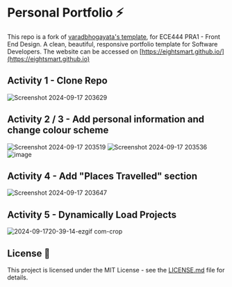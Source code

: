# Personal Portfolio ⚡️ 
This repo is a fork of [varadbhogayata's template](https://github.com/varadbhogayata/varadbhogayata.github.io), for ECE444 PRA1 - Front End Design. A clean, beautiful, responsive portfolio template for Software Developers.
The website can be accessed on [https://eightsmart.github.io/](https://eightsmart.github.io)

## Activity 1 - Clone Repo
![Screenshot 2024-09-17 203629](https://github.com/user-attachments/assets/d9faa011-a76c-4bc1-a8ea-7a245e43ba2c)

## Activity 2 / 3 - Add personal information and change colour scheme
![Screenshot 2024-09-17 203519](https://github.com/user-attachments/assets/6da02266-9fcd-448c-8aaf-de5fa962ec19)
![Screenshot 2024-09-17 203536](https://github.com/user-attachments/assets/12b93ab7-606c-4e56-b786-a09b854d968a)
![image](https://github.com/user-attachments/assets/0f5a213c-3de0-4454-adc9-e8236e3afb40)

## Activity 4 - Add "Places Travelled" section
![Screenshot 2024-09-17 203647](https://github.com/user-attachments/assets/51c16e34-1d6f-480d-b013-fafd31fd5726)

## Activity 5 - Dynamically Load Projects
![2024-09-1720-39-14-ezgif com-crop](https://github.com/user-attachments/assets/1ca4b5d2-9bb9-4f37-a71a-15a8665febfe)


## License 📄
This project is licensed under the MIT License - see the [LICENSE.md](./LICENSE) file for details.
